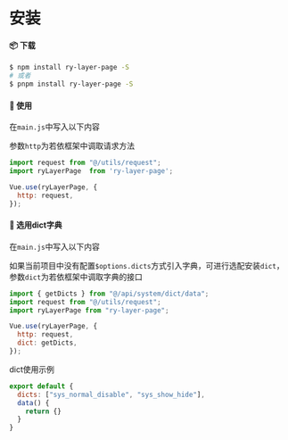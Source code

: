 # 安装

#### 📦 下载

```sh
$ npm install ry-layer-page -S
# 或者
$ pnpm install ry-layer-page -S
```

#### 🔨 使用

在`main.js`中写入以下内容

参数`http`为若依框架中调取请求方法

```js
import request from "@/utils/request";
import ryLayerPage  from 'ry-layer-page';

Vue.use(ryLayerPage, {
  http: request,
});
```

#### 🎨 选用dict字典

在`main.js`中写入以下内容

如果当前项目中没有配置`$options.dicts`方式引入字典，可进行选配安装`dict`，参数`dict`为若依框架中调取字典的接口

```js
import { getDicts } from "@/api/system/dict/data";
import request from "@/utils/request";
import ryLayerPage from "ry-layer-page";

Vue.use(ryLayerPage, {
  http: request,
  dict: getDicts,
});
```

dict使用示例

```js
export default {
  dicts: ["sys_normal_disable", "sys_show_hide"],
  data() {
    return {}
  }
}
```